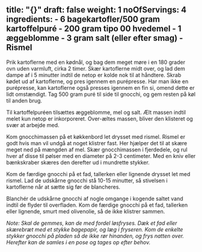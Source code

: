 title: "{}"
draft: false
weight: 1
noOfServings: 4
ingredients:
	- 6 bagekartofler/500 gram kartoffelpuré
	- 200 gram tipo 00 hvedemel
	- 1 æggeblomme
	- 3 gram salt (eller efter smag)
	- Rismel
---

Prik kartoflerne med en kødnål, og bag dem meget møre i en 180 grader
ovn uden varmluft, cirka 2 timer. Skær kartoflerne midt over, og lad dem
dampe af i 5 minutter indtil de netop er kolde nok til at håndtere.
Skrab kødet ud af kartoflerne, og pres igennem en purépresse. Har man
ikke en purépresse, kan kartoflerne også presses igennem en fin si,
omend dette er lidt omstændigt. Tag 500 gram puré til side til gnocchi,
og gem resten på køl til anden brug.

Til kartoffelpuréen tilsættes æggeblomme, mel og salt. Ælt massen indtil
melet kun netop er inkorporeret. Over-æltes massen, bliver den klisteret
og svær at arbejde med.

Kom gnocchimassen på et køkkenbord let drysset med rismel. Rismel er
godt hvis man vil undgå at noget klistrer fast. Her hjælper det til at
skære meget ned på mængden af mel. Skær gnocchimassen i fjerdedele, og
rul hver af disse til pølser med en diameter på 2-3 centimeter. Med en
kniv eller bænkskraber skæres den derefter ud i mundrette stykker.

Kom de færdige gnocchi på et fad, tallerken eller lignende drysset let
med rismel. Lad de udskårne gnocchi stå 10-15 minutter, så stivelsen i
kartoflerne når at sætte sig før de blancheres.

Blanchér de udskårne gnocchi af nogle omgange i kogende saltet vand
indtil de flyder til overfladen. Kom de færdige gnocchi på et fad,
tallerken eller lignende, smurt med olivenolie, så de ikke klistrer
sammen.

*Note: Skal de gemmes, kan de med fordel løsfryses. Dæk et fad eller
skærebræt med et stykke bagepapir, og læg i fryseren. Kom de enkelte
stykker gnocchi på pladen så de ikke rør hinanden, og frys natten over.
Herefter kan de samles i en pose og tages op efter behov.*

